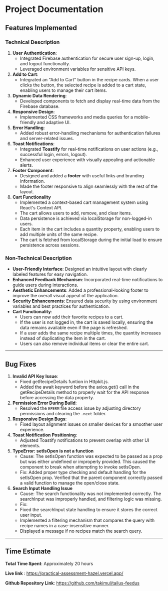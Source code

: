 # Project Documentation

## Features Implemented

### Technical Description

1. **User Authentication**:
   - Integrated Firebase authentication for secure user sign-up, login, and logout functionality.
   - Leveraged environment variables for sensitive API keys.
2. **Add to Cart**:
   - Integrated an "Add to Cart" button in the recipe cards. When a user clicks the button, the selected recipe is added to a cart state, enabling users to manage their cart items.
3. **Dynamic Data Rendering**:
   - Developed components to fetch and display real-time data from the Firebase database.
4. **Responsive Design**:
   - Implemented CSS frameworks and media queries for a mobile-friendly and adaptive UI.
5. **Error Handling**:
   - Added robust error-handling mechanisms for authentication failures and server-related issues.
6. **Toast Notifications**:
   - Integrated **Toastify** for real-time notifications on user actions (e.g., successful login, errors, logout).
   - Enhanced user experience with visually appealing and actionable alerts.
7. **Footer Component**:
   - Designed and added a **footer** with useful links and branding information.
   - Made the footer responsive to align seamlessly with the rest of the layout.
8. **Cart Functionality**
   - Implemented a context-based cart management system using React's Context API.
   - The cart allows users to add, remove, and clear items.
   - Data persistence is achieved via localStorage for non-logged-in users.
   - Each item in the cart includes a quantity property, enabling users to add multiple units of the same recipe.
   - The cart is fetched from localStorage during the initial load to ensure persistence across sessions.

### Non-Technical Description

- **User-Friendly Interface**: Designed an intuitive layout with clearly labeled features for easy navigation.
- **Enhanced Feedback Mechanism**: Incorporated real-time notifications to guide users during interactions.
- **Aesthetic Enhancements**: Added a professional-looking footer to improve the overall visual appeal of the application.
- **Security Enhancements**: Ensured data security by using environment variables and best practices for authentication.
- **Cart Functionality**:
  - Users can now add their favorite recipes to a cart.
  - If the user is not logged in, the cart is saved locally, ensuring the data remains available even if the page is refreshed.
  - If a user adds the same recipe multiple times, the quantity increases instead of duplicating the item in the cart.
  - Users can also remove individual items or clear the entire cart.

---

## Bug Fixes

1. **Invalid API Key Issue**:
   - Fixed getRecipeDetails funtion in Httpkit.js.
   - Added the await keyword before the axios.get() call in the getRecipeDetails method to properly wait for the API response before accessing the data property.
2. **Permission Error During Build**:
   - Resolved the `EPERM` file access issue by adjusting directory permissions and clearing the `.next` folder.
3. **Responsive Design Bugs**:
   - Fixed layout alignment issues on smaller devices for a smoother user experience.
4. **Toast Notification Positioning**:
   - Adjusted Toastify notifications to prevent overlap with other UI elements.
5. **TypeError: setIsOpen is not a function**
   - Cause: The setIsOpen function was expected to be passed as a prop but was either undefined or improperly provided. This caused the component to break when attempting to invoke setIsOpen.
   - Fix: Added proper type checking and default handling for the setIsOpen prop. Verified that the parent component correctly passed a valid function to manage the open/close state.
6. **Search Input Handling Issue**
   - Cause: The search functionality was not implemented correctly. The searchInput was improperly handled, and filtering logic was missing.
   - Fix:
   - Fixed the searchInput state handling to ensure it stores the correct user input.
   - Implemented a filtering mechanism that compares the query with recipe names in a case-insensitive manner.
   - Displayed a message if no recipes match the search query.

---

## Time Estimate

**Total Time Spent**: Approximately 20 hours

**Live link** : https://practical-assessment-hazel.vercel.app/

**Github Repository Link**: https://github.com/takimul/tailus-feedus
